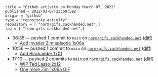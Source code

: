 ```
title = "Github activity on Monday March 07, 2022"
published = 2022-03-07T23:59:59Z
origin = "github"
type = "repository_activity"
repository = [ "norm/gifs.cackhanded.net",]
tag = [ "repo-gifs-cackhanded-net",]
```

* 06:35 — pushed 1 commit to `main` on [`norm/gifs.cackhanded.net`](https://github.com/norm/gifs.cackhanded.net) ([diff](https://github.com/norm/gifs.cackhanded.net/compare/2b08a7790151b4326d35f73543f1ed6c83e236bf..242729f42dbe46cec781f742f99cae340cfee882))
  * [Add Invader Zim episode 1x06a](https://github.com/norm/gifs.cackhanded.net/commit/242729f42dbe46cec781f742f99cae340cfee882)
* 10:56 — pushed 1 commit to `main` on [`norm/gifs.cackhanded.net`](https://github.com/norm/gifs.cackhanded.net) ([diff](https://github.com/norm/gifs.cackhanded.net/compare/242729f42dbe46cec781f742f99cae340cfee882..c97497ff36d1ee3ab62b4cebca1fa4eacae714ec))
  * [Add Blackadder 1x01](https://github.com/norm/gifs.cackhanded.net/commit/c97497ff36d1ee3ab62b4cebca1fa4eacae714ec)
* 17:10 — pushed 2 commits to `main` on [`norm/gifs.cackhanded.net`](https://github.com/norm/gifs.cackhanded.net) ([diff](https://github.com/norm/gifs.cackhanded.net/compare/c97497ff36d1ee3ab62b4cebca1fa4eacae714ec..25504bb382d5d3c4519859d831eaa62973b78744))
  * [WIP Ted Lasso 2x12](https://github.com/norm/gifs.cackhanded.net/commit/f8710131c1324523afda1485dcfa4f6e595d8b1d)
  * [One more Zim 1x06a GIF](https://github.com/norm/gifs.cackhanded.net/commit/25504bb382d5d3c4519859d831eaa62973b78744)
